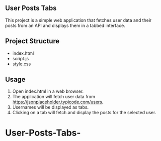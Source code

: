 ## User Posts Tabs

This project is a simple web application that fetches user data and their posts from an API and displays them in a tabbed interface.

## Project Structure

- index.html
- script.js
- style.css

## Usage

1. Open index.html in a web browser.
2. The application will fetch user data from https://jsonplaceholder.typicode.com/users.
3. Usernames will be displayed as tabs.
4. Clicking on a tab will fetch and display the posts for the selected user.
# User-Posts-Tabs-

